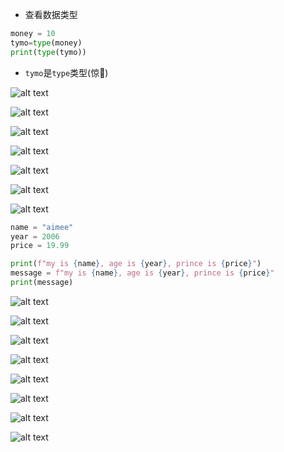 - 查看数据类型

```python
money = 10
tymo=type(money)
print(type(tymo))
```

- `tymo`是`type`类型(惊🤯)





![alt text](image.png)

![alt text](image-1.png)

![alt text](image-2.png)

![alt text](image-3.png)

![alt text](image-4.png)

![alt text](image-5.png)

![alt text](image-6.png)

```python
name = "aimee"
year = 2006
price = 19.99

print(f"my is {name}, age is {year}, prince is {price}")
message = f"my is {name}, age is {year}, prince is {price}"
print(message)
```

![alt text](image-7.png)

![alt text](image-8.png)

![alt text](image-9.png)

![alt text](image-10.png)

![alt text](image-11.png)

![alt text](image-12.png)

![alt text](image-13.png)

![alt text](image-14.png)